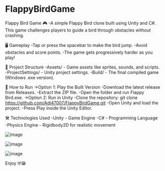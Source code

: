 # FlappyBirdGame
Flappy Bird Game 🎮
-A simple Flappy Bird clone built using Unity and C#. This game challenges players to guide a bird through obstacles without crashing.


🖥️ Gameplay
-Tap or press the spacebar to make the bird jump.
-Avoid obstacles and score points.
-The game gets progressively harder as you play!


📁 Project Structure
-Assets/ - Game assets like sprites, sounds, and scripts.
-ProjectSettings/ - Unity project settings.
-Build/ - The final compiled game (Windows .exe version).


🚀 How to Run
->Option 1: Play the Built Version
-Download the latest release from Releases.
-Extract the ZIP file.
-Open the folder and run Flappy Bird.exe.
->Option 2: Run in Unity
-Clone the repository:
   git clone https://github.com/Adi47007/FlappyBirdGame.git
-Open Unity and load the project.
-Press Play inside the Unity Editor.


🛠️ Technologies Used
-Unity - Game Engine
-C# - Programming Language
-Physics Engine - Rigidbody2D for realistic movement


![image](https://github.com/user-attachments/assets/26dc369d-acbe-4f0b-9ad6-c2e28973e4d9)

![image](https://github.com/user-attachments/assets/e0664ab3-ff89-4558-af57-f25031a2555b)

![image](https://github.com/user-attachments/assets/45766f4d-bfa2-4089-b02e-981bf348d9ff)

Enjoy It!😁



